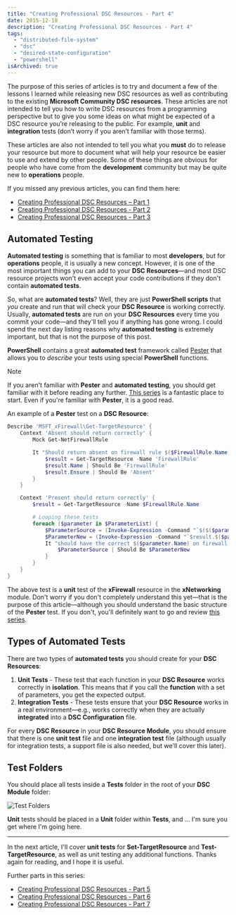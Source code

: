 ```yaml
---
title: "Creating Professional DSC Resources - Part 4"
date: 2015-12-18
description: "Creating Professional DSC Resources - Part 4"
tags:
  - "distributed-file-system"
  - "dsc"
  - "desired-state-configuration"
  - "powershell"
isArchived: true
---
```


The purpose of this series of articles is to try and document a few of the lessons I learned while releasing new DSC resources as well as contributing to the existing **Microsoft Community DSC resources**. These articles are not intended to tell you how to write DSC resources from a programming perspective but to give you some ideas on what might be expected of a DSC resource you’re releasing to the public. For example, **unit** and **integration** tests (don’t worry if you aren’t familiar with those terms).

These articles are also not intended to tell you what you **must** do to release your resource but more to document what will help your resource be easier to use and extend by other people. Some of these things are obvious for people who have come from the **development** community but may be quite new to **operations** people.

If you missed any previous articles, you can find them here:

- [Creating Professional DSC Resources – Part 1](/blog/creating-professional-dsc-resources-part-1/)
- [Creating Professional DSC Resources - Part 2](/blog/creating-professional-dsc-resources-part-2/)
- [Creating Professional DSC Resources - Part 3](/blog/creating-professional-dsc-resources-part-3/)

## Automated Testing

**Automated testing** is something that is familiar to most **developers**, but for **operations** people, it is usually a new concept. However, it is one of the most important things you can add to your **DSC Resources**—and most DSC resource projects won't even accept your code contributions if they don't contain **automated tests**.

So, what are **automated tests**? Well, they are just **PowerShell scripts** that _you_ create and run that will check your **DSC Resource** is working correctly. Usually, **automated tests** are run on your **DSC Resources** every time you commit your code—and they'll tell you if anything has gone wrong. I could spend the next day listing reasons why **automated testing** is extremely important, but that is not the purpose of this post.

**PowerShell** contains a great **automated test** framework called [Pester](https://github.com/pester/Pester) that allows you to _describe_ your tests using special **PowerShell** functions.

> [!NOTE]
> If you aren't familiar with **Pester** and **automated testing**, you should get familiar with it before reading any further. [This series](http://blogs.technet.com/b/heyscriptingguy/archive/2015/12/14/what-is-pester-and-why-should-i-care.aspx) is a fantastic place to start. Even if you're familiar with **Pester**, it is a good read.

An example of a **Pester** test on a **DSC Resource**:

```powershell
Describe 'MSFT_xFirewall\Get-TargetResource' {
    Context 'Absent should return correctly' {
        Mock Get-NetFirewallRule

        It "Should return absent on firewall rule $($FirewallRule.Name)" {
            $result = Get-TargetResource -Name 'FirewallRule'
            $result.Name | Should Be 'FirewallRule'
            $result.Ensure | Should Be 'Absent'
        }
    }

    Context 'Present should return correctly' {
        $result = Get-TargetResource -Name $FirewallRule.Name

        # Looping these tests
        foreach ($parameter in $ParameterList) {
            $ParameterSource = (Invoke-Expression -Command "`$($($parameter.source))")
            $ParameterNew = (Invoke-Expression -Command "`$result.$($parameter.name)")
            It "should have the correct $($parameter.Name) on firewall rule $($FirewallRule.Name)" {
                $ParameterSource | Should Be $ParameterNew
            }
        }
    }
}
```

The above test is a **unit** test of the **xFirewall** resource in the **xNetworking** module. Don't worry if you don't completely understand this yet—that is the purpose of this article—although you should understand the basic structure of the **Pester** test. If you don't, you'll definitely want to go and review [this series](http://blogs.technet.com/b/heyscriptingguy/archive/2015/12/14/what-is-pester-and-why-should-i-care.aspx).

## Types of Automated Tests

There are two types of **automated tests** you should create for your **DSC Resources**:

1. **Unit Tests** - These test that each function in your **DSC Resource** works correctly in **isolation**. This means that if you call the **function** with a set of parameters, you get the expected output.
2. **Integration Tests** - These tests ensure that your **DSC Resource** works in a real environment—e.g., works correctly when they are actually **integrated** into a **DSC Configuration** file.

For every **DSC Resource** in your **DSC Resource Module**, you should ensure that there is one **unit test** file and one **integration test** file (although usually for integration tests, a support file is also needed, but we'll cover this later).

## Test Folders

You should place all tests inside a **Tests** folder in the root of your **DSC Module** folder:

![Test Folders](/assets/images/screenshots/ss_dsc_testfolders.png)

**Unit** tests should be placed in a **Unit** folder within **Tests**, and ... I'm sure you get where I'm going here.

---

In the next article, I'll cover **unit tests** for **Set-TargetResource** and **Test-TargetResource**, as well as unit testing any additional functions. Thanks again for reading, and I hope it is useful.

Further parts in this series:

- [Creating Professional DSC Resources - Part 5](/blog/creating-professional-dsc-resources-part-5/)
- [Creating Professional DSC Resources - Part 6](/blog/creating-professional-dsc-resources-part-6/)
- [Creating Professional DSC Resources - Part 7](/blog/creating-professional-dsc-resources-part-7/)
